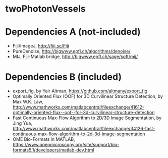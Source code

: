 # twoPhotonVessels

# Dependencies A (not-included)

* Fiji/ImageJ, http://fiji.sc/Fiji
* PureDenoise, http://bigwww.epfl.ch/algorithms/denoise/
* MIJ, Fiji-Matlab bridge, http://bigwww.epfl.ch/sage/soft/mij/

# Dependencies B (included)

* export_fig, by Yair Altman, https://github.com/altmany/export_fig
* Optimally Oriented Flux (OOF) for 3D Curvilinear Structure Detection, by Max W.K. Law, http://www.mathworks.com/matlabcentral/fileexchange/41612-optimally-oriented-flux--oof--for-3d-curvilinear-structure-detection
* Fast Continuous Max-Flow Algorithm to 2D/3D Image Segmentation, by Jing Yua, http://www.mathworks.com/matlabcentral/fileexchange/34126-fast-continuous-max-flow-algorithm-to-2d-3d-image-segmentation
* OME Bio-Formats in MATLAB, https://www.openmicroscopy.org/site/support/bio-formats5.1/developers/matlab-dev.html

